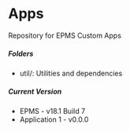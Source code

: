 # Apps




Repository for EPMS Custom Apps

##### Folders
* util/: Utilities and dependencies

##### Current Version
* EPMS - v18.1 Build 7
* Application 1 - v0.0.0

